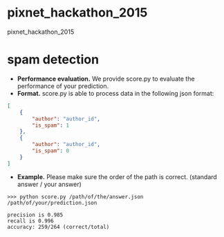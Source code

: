 # pixnet_hackathon_2015
pixnet_hackathon_2015


# spam detection
- __Performance evaluation.__ We provide score.py to evaluate the performance of your prediction.
- __Format.__ score.py is able to process data in the following json format:
```json
[
    {
        "author": "author_id",
        "is_spam": 1
    },
    {
        "author": "author_id",
        "is_spam": 0
    }
]
```
- __Example.__ Please make sure the order of the path is correct. (standard answer / your answer)
```
>>> python score.py /path/of/the/answer.json /path/of/your/prediction.json
```
```
precision is 0.985
recall is 0.996
accuracy: 259/264 (correct/total)
```
